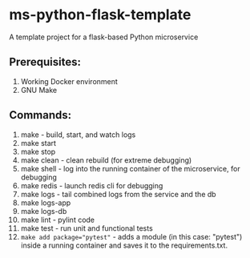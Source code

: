 # ms-python-flask-template
A template project for a flask-based Python microservice

## Prerequisites:

1. Working Docker environment
2. GNU Make

## Commands:

1. make  - build, start, and watch logs
2. make start
3. make stop
4. make clean - clean rebuild (for extreme debugging)
5. make shell - log into the running container of the microservice, for debugging
6. make redis - launch redis cli for debugging
7. make logs - tail combined logs from the service and the db
8. make logs-app
9. make logs-db
10. make lint - pylint code
11. make test - run unit and functional tests
12. `make add package="pytest"` - adds a module (in this case: "pytest") inside
a running container and saves it to the requirements.txt.
